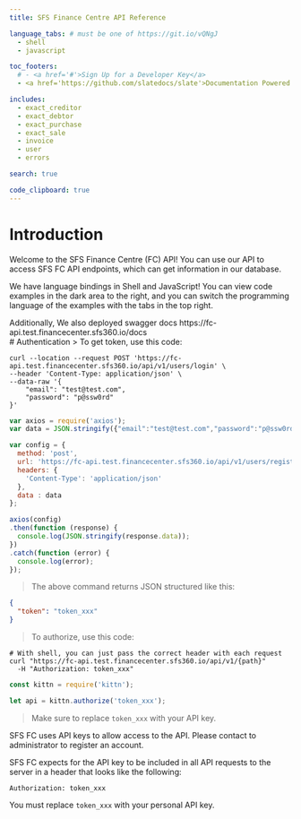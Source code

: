 ```yaml
---
title: SFS Finance Centre API Reference

language_tabs: # must be one of https://git.io/vQNgJ
  - shell
  - javascript

toc_footers:
  # - <a href='#'>Sign Up for a Developer Key</a>
  - <a href='https://github.com/slatedocs/slate'>Documentation Powered by Slate</a>

includes:
  - exact_creditor
  - exact_debtor
  - exact_purchase
  - exact_sale
  - invoice
  - user
  - errors

search: true

code_clipboard: true
---
```


# Introduction

Welcome to the SFS Finance Centre (FC) API! You can use our API to access SFS FC API endpoints, which can get information in our database.

We have language bindings in Shell and JavaScript! You can view code examples in the dark area to the right, and you can switch the programming language of the examples with the tabs in the top right.

<aside class="success">
Additionally, We also deployed swagger docs https://fc-api.test.financecenter.sfs360.io/docs
</aside>
# Authentication
> To get token, use this code:

```shell
curl --location --request POST 'https://fc-api.test.financecenter.sfs360.io/api/v1/users/login' \
--header 'Content-Type: application/json' \
--data-raw '{
    "email": "test@test.com",
    "password": "p@ssw0rd"
}'
```

```javascript
var axios = require('axios');
var data = JSON.stringify({"email":"test@test.com","password":"p@ssw0rd"});

var config = {
  method: 'post',
  url: 'https://fc-api.test.financecenter.sfs360.io/api/v1/users/register',
  headers: { 
    'Content-Type': 'application/json'
  },
  data : data
};

axios(config)
.then(function (response) {
  console.log(JSON.stringify(response.data));
})
.catch(function (error) {
  console.log(error);
});

```
> The above command returns JSON structured like this:

```json
{
  "token": "token_xxx"
}
```
> To authorize, use this code:

```shell
# With shell, you can just pass the correct header with each request
curl "https://fc-api.test.financecenter.sfs360.io/api/v1/{path}"
  -H "Authorization: token_xxx"
```

```javascript
const kittn = require('kittn');

let api = kittn.authorize('token_xxx');
```

> Make sure to replace `token_xxx` with your API key.

SFS FC uses API keys to allow access to the API. Please contact to administrator to register an account.

SFS FC expects for the API key to be included in all API requests to the server in a header that looks like the following:

`Authorization: token_xxx`

<aside class="notice">
You must replace <code>token_xxx</code> with your personal API key.
</aside>
